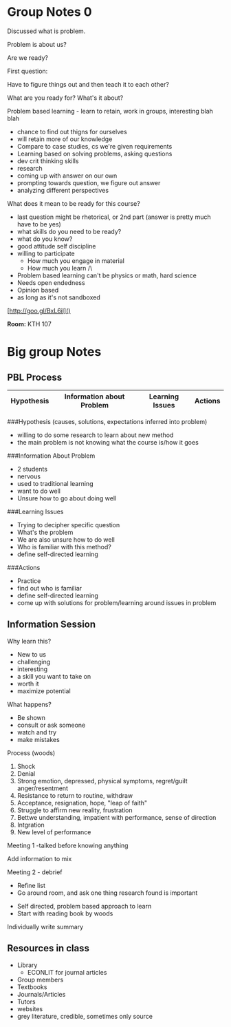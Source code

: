 Group Notes 0
===

Discussed what is problem.

Problem is about us?

Are we ready?

First question:

Have to figure things out and then teach it to each other?

What are you ready for? What's it about?

Problem based learning - learn to retain, work in groups, interesting blah blah


+ chance to find out thigns for ourselves
+ will retain more of our knowledge
+ Compare to case studies, cs we're given requirements
+ Learning based on solving problems, asking questions
+ dev crit thinking skills
+ research
+ coming up with answer on our own
+ prompting towards question, we figure out answer
+ analyzing different perspectives

What does it mean to be ready for this course?

+ last question might be rhetorical, or 2nd part (answer is pretty much have to be yes)
+ what skills do you need to be ready?
+ what do you know?
+ good attitude self discipline
+ willing to participate
	+ How much you engage in material
	+ How much you learn /\
+ Problem based learning can't be physics or math, hard science
+ Needs open endedness
+ Opinion based
+ as long as it's not sandboxed

[http://goo.gl/BxL6il]()

**Room:** KTH 107


Big group Notes
===

PBL Process
---

Hypothesis | Information about Problem | Learning Issues | Actions
--|--|--|--


###Hypothesis (causes, solutions, expectations inferred into problem)

+ willing to do some research to learn about new method
+ the main problem is not knowing what the course is/how it goes

###Information About Problem

+ 2 students 
+ nervous
+ used to traditional learning
+ want to do well
+ Unsure how to go about doing well

###Learning Issues

+ Trying to decipher specific question
+ What's the problem
+ We are also unsure how to do well
+ Who is familiar with this method?
+ define self-directed learning

###Actions

+ Practice
+ find out who is familiar
+ define self-directed learning
+ come up with solutions for problem/learning around issues in problem


Information Session
----

Why learn this?

+ New to us
+ challenging 
+ interesting
+ a skill you want to take on
+ worth it
+ maximize potential

What happens?

+ Be shown
+ consult or ask someone
+ watch and try
+ make mistakes

Process (woods)

1. Shock
2. Denial
3. Strong emotion, depressed, physical symptoms, regret/guilt anger/resentment
4. Resistance to return to routine, withdraw
5. Acceptance, resignation, hope, "leap of faith"
6. Struggle to affirm new reality, frustration
7. Bettwe understanding, impatient with performance, sense of direction
8. Intgration
9. New level of performance

Meeting 1 -talked before knowing anything

Add information to mix

Meeting 2 - debrief


+ Refine list
+ Go around room, and ask one thing research found is important

* Self directed, problem based approach to learn
* Start with reading book by woods

Individually write summary

Resources in class
---

+ Library
	+ ECONLIT for journal articles
+ Group members
+ Textbooks
+ Journals/Articles
+ Tutors
+ websites
+ grey literature, credible, sometimes only source